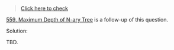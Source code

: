 >[Click here to check](https://leetcode.com/problems/maximum-depth-of-binary-tree/)

[559. Maximum Depth of N-ary Tree](https://leetcode.com/problems/maximum-depth-of-n-ary-tree/) is a follow-up of this question.

Solution:  

TBD.

